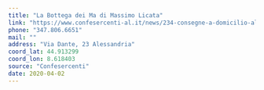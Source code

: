 ```yaml
---
title: "La Bottega dei Ma di Massimo Licata"
link: "https://www.confesercenti-al.it/news/234-consegne-a-domicilio-alessandria-lista-aggiornata-al-26-marzo.html"
phone: "347.806.6651"
mail: ""
address: "Via Dante, 23 Alessandria"
coord_lat: 44.913299
coord_lon: 8.618403
source: "Confesercenti"
date: 2020-04-02
---
```



